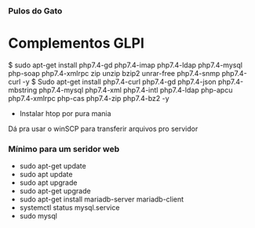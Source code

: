 ### Pulos do Gato ###
# Complementos GLPI
$ sudo apt-get install php7.4-gd php7.4-imap php7.4-ldap php7.4-mysql php-soap php7.4-xmlrpc zip unzip bzip2 unrar-free php7.4-snmp php7.4-curl -y
$ Sudo apt-get install php7.4-curl php7.4-gd php7.4-json php7.4-mbstring php7.4-mysql php7.4-xml php7.4-intl php7.4-ldap php-apcu php7.4-xmlrpc php-cas php7.4-zip php7.4-bz2 -y

- Instalar htop por pura mania

Dá pra usar o winSCP para transferir arquivos pro servidor

### Mínimo para um seridor web
- sudo apt-get update
- sudo apt update
- sudo apt upgrade
- sudo apt-get upgrade
- sudo apt-get install mariadb-server mariadb-client
- systemctl status mysql.service
- sudo mysql

